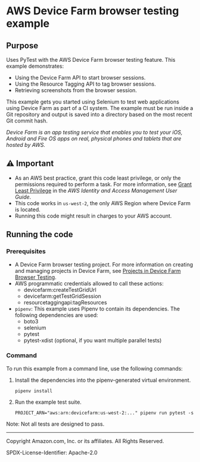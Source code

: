 # AWS Device Farm browser testing example

## Purpose

Uses PyTest with the AWS Device Farm browser testing feature. This example demonstrates:

* Using the Device Farm API to start browser sessions.
* Using the Resource Tagging API to tag browser sessions.
* Retrieving screenshots from the browser session.

This example gets you started using Selenium to test web applications using 
Device Farm as part of a CI system. The example must be run inside a Git repository 
and output is saved into a directory based on the most recent Git commit hash.

*Device Farm is an app testing service that enables you to test your iOS, Android and 
Fire OS apps on real, physical phones and tablets that are hosted by AWS.* 

## ⚠ Important

- As an AWS best practice, grant this code least privilege, or only the 
  permissions required to perform a task. For more information, see 
  [Grant Least Privilege](https://docs.aws.amazon.com/IAM/latest/UserGuide/best-practices.html#grant-least-privilege) 
  in the *AWS Identity and Access Management 
  User Guide*.
- This code works in `us-west-2`, the only AWS Region where Device Farm is located.
- Running this code might result in charges to your AWS account.

## Running the code

### Prerequisites

* A Device Farm browser testing project. For more information on creating and managing 
projects in Device Farm, see 
[Projects in Device Farm Browser Testing](https://docs.aws.amazon.com/devicefarm/latest/testgrid/managing-projects.html).
* AWS programmatic credentials allowed to call these actions:
  * devicefarm:createTestGridUrl
  * devicefarm:getTestGridSession
  * resourcetaggingapi:tagResources
* `pipenv`: This example uses Pipenv to contain its dependencies. The following 
dependencies are used:
    * boto3
    * selenium
    * pytest
    * pytest-xdist (optional, if you want multiple parallel tests)

### Command

To run this example from a command line, use the following commands:

1. Install the dependencies into the pipenv-generated virtual environment.

    ```
    pipenv install
    ```

1. Run the example test suite.

    ```
    PROJECT_ARN="aws:arn:devicefarm:us-west-2:..." pipenv run pytest -s
    ```

Note: Not all tests are designed to pass.

---
Copyright Amazon.com, Inc. or its affiliates. All Rights Reserved.

SPDX-License-Identifier: Apache-2.0